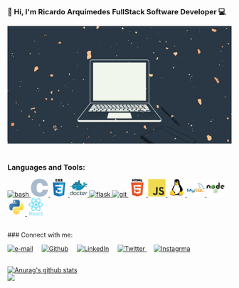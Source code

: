 ###  👋 Hi, I'm Ricardo Arquímedes FullStack Software Developer 💻
<div>
    <img src="assets/ReadmeGif.gif" width="1200" class="responsive"/>
</div>
</br>

### Languages and Tools:

<p align="left"> <a href="https://www.gnu.org/software/bash/" target="_blank"> <img src="https://www.vectorlogo.zone/logos/gnu_bash/gnu_bash-icon.svg" alt="bash" width="40" height="40"/> </a> <a href="https://www.cprogramming.com/" target="_blank"> <img src="https://raw.githubusercontent.com/devicons/devicon/master/icons/c/c-original.svg" alt="c" width="40" height="40"/> </a> <a href="https://www.w3schools.com/css/" target="_blank"> <img src="https://raw.githubusercontent.com/devicons/devicon/master/icons/css3/css3-original-wordmark.svg" alt="css3" width="40" height="40"/> </a> <a href="https://www.docker.com/" target="_blank"> <img src="https://raw.githubusercontent.com/devicons/devicon/master/icons/docker/docker-original-wordmark.svg" alt="docker" width="40" height="40"/> </a> <a href="https://flask.palletsprojects.com/" target="_blank"> <img src="https://www.vectorlogo.zone/logos/pocoo_flask/pocoo_flask-icon.svg" alt="flask" width="40" height="40"/> </a> <a href="https://git-scm.com/" target="_blank"> <img src="https://www.vectorlogo.zone/logos/git-scm/git-scm-icon.svg" alt="git" width="40" height="40"/> </a> <a href="https://www.w3.org/html/" target="_blank"> <img src="https://raw.githubusercontent.com/devicons/devicon/master/icons/html5/html5-original-wordmark.svg" alt="html5" width="40" height="40"/> </a> <a href="https://developer.mozilla.org/en-US/docs/Web/JavaScript" target="_blank"> <img src="https://raw.githubusercontent.com/devicons/devicon/master/icons/javascript/javascript-original.svg" alt="javascript" width="40" height="40"/> </a> <a href="https://www.linux.org/" target="_blank"> <img src="https://raw.githubusercontent.com/devicons/devicon/master/icons/linux/linux-original.svg" alt="linux" width="40" height="40"/> </a> <a href="https://www.mysql.com/" target="_blank"> <img src="https://raw.githubusercontent.com/devicons/devicon/master/icons/mysql/mysql-original-wordmark.svg" alt="mysql" width="40" height="40"/> </a> <a href="https://nodejs.org" target="_blank"> <img src="https://raw.githubusercontent.com/devicons/devicon/master/icons/nodejs/nodejs-original-wordmark.svg" alt="nodejs" width="40" height="40"/> </a> <a href="https://www.python.org" target="_blank"> <img src="https://raw.githubusercontent.com/devicons/devicon/master/icons/python/python-original.svg" alt="python" width="40" height="40"/> </a> <a href="https://reactjs.org/" target="_blank"> <img src="https://raw.githubusercontent.com/devicons/devicon/master/icons/react/react-original-wordmark.svg" alt="react" width="40" height="40"/> </a> </p>
  </br>
 ### Connect with me:
<!-- Contact me -->
<div align="Left">
     <p align="left">
        <!-- gmail-->
        <a href="mailto:dm@sandovbarr.com"><img src="https://i.pinimg.com/originals/84/7c/08/847c083cc09040091439e3c05d1fedde.png" width="50px" alt="e-mail"></a> &nbsp; &nbsp;
        <!-- github -->
        <a href="https://github.com/sandovbarr"><img src="https://icons-for-free.com/iconfiles/png/512/github+icon-1320168274457504277.png" width="50px" alt="Github"></a> &nbsp; &nbsp;
        <!-- linkedin -->
        <a href="https://www.linkedin.com/in/jairo-sandoval/"><img src="https://cdn4.iconfinder.com/data/icons/social-messaging-ui-color-shapes-2-free/128/social-linkedin-circle-512.png" width="50px" alt="LinkedIn"></a> &nbsp; &nbsp;
        <!-- twitter -->
        <a href="https://twitter.com/elhumanimal"><img src="https://webtus.net/wp-content/uploads/2016/05/Icon-Twitter.png" width="50px" alt="Twitter"> </a> &nbsp; &nbsp;
        <a href="https://www.instagram.com/elhumanimal"><img src="https://www.scouts.org.ar/wp-content/uploads/2019/05/logo-ig.png" width="50px" alt="Instagrma"></a> &nbsp; &nbsp;
    </p>
</div>
</br>

<div style="-webkit-column-count: 2; -moz-column-count: 2; column-count: 2; -webkit-column-rule: 1px dotted #e0e0e0; -moz-column-rule: 1px dotted #e0e0e0; column-rule: 1px dotted #e0e0e0;">
  
    
<a href="https://github.com/RicardoArquimedes/github-readme-stats">
  <img src="https://github-readme-stats.anuraghazra1.vercel.app/api?username=RicardoArquimedes&show_icons=true&include_all_commits=true&theme=material-palenight" alt="Anurag's github stats" />
</a>
</div>
<div>
  <a href="https://github.com/RicardoArquimedes/github-readme-stats">
  <!-- Change the `github-readme-stats.anuraghazra1.vercel.app` to `github-readme-stats.vercel.app`  -->
  <img  src="https://github-readme-stats.anuraghazra1.vercel.app/api/top-langs/?username=RicardoArquimedes&layout=compact&theme=material-palenight" />
</a>
<div>
</br>
    





